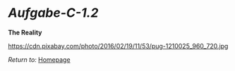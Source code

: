 # ***Aufgabe-C-1.2***

**The Reality**

https://cdn.pixabay.com/photo/2016/02/19/11/53/pug-1210025_960_720.jpg

*Return to:*
[Homepage](https://chmll08.github.io/Aufgabe-C-1.0-/)
